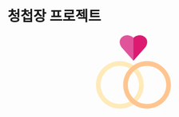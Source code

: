 # 청첩장 프로젝트


<p align="center"><svg xmlns="http://www.w3.org/2000/svg" xmlns:xlink="http://www.w3.org/1999/xlink" version="1.1" id="Capa_1" x="0px" y="0px" viewBox="0 0 512 512" style="enable-background:new 0 0 512 512;" xml:space="preserve" class="svg replaced-svg" width="150px" height="150px">
<path style="fill:#E1549B;" d="M256,22.145v157.344l-80.272-91.28c0,0-30.544-39.072-0.712-68.552  C202.176-7.175,240.016,5.097,256,22.145z"></path>
<path style="fill:#DD1A72;" d="M256,22.145v157.344l80.272-91.28c0,0,30.544-39.072,0.712-68.552  C309.824-7.175,271.984,5.097,256,22.145z"></path>
<path style="fill:#FFEABA;" d="M163.104,508.001C73.16,508.001,0,434.833,0,344.897c0-89.928,73.168-163.096,163.104-163.096  c89.928,0,163.096,73.168,163.096,163.096C326.192,434.833,253.032,508.001,163.104,508.001z M163.104,213.809  C90.816,213.809,32,272.609,32,344.897s58.816,131.104,131.104,131.104S294.2,417.185,294.2,344.897  S235.392,213.809,163.104,213.809z"></path>
<path style="fill:#FFC590;" d="M348.896,508.001c-89.928,0-163.096-73.168-163.096-163.104c0-89.928,73.168-163.096,163.096-163.096  C438.832,181.809,512,254.969,512,344.897C512,434.833,438.832,508.001,348.896,508.001z M348.896,213.809  c-72.288,0-131.096,58.808-131.096,131.096s58.808,131.096,131.096,131.096S480,417.185,480,344.897  S421.184,213.809,348.896,213.809z"></path>
</svg></p>



